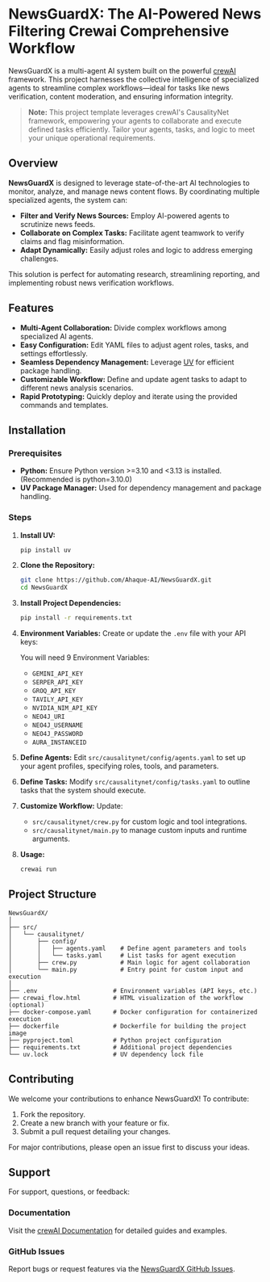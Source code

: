 # NewsGuardX: The AI-Powered News Filtering Crewai Comprehensive Workflow

NewsGuardX is a multi-agent AI system built on the powerful [crewAI](https://crewai.com) framework. This project harnesses the collective intelligence of specialized agents to streamline complex workflows—ideal for tasks like news verification, content moderation, and ensuring information integrity.

> **Note:** This project template leverages crewAI's CausalityNet framework, empowering your agents to collaborate and execute defined tasks efficiently. Tailor your agents, tasks, and logic to meet your unique operational requirements.

## Overview

**NewsGuardX** is designed to leverage state-of-the-art AI technologies to monitor, analyze, and manage news content flows. By coordinating multiple specialized agents, the system can:

- **Filter and Verify News Sources:** Employ AI-powered agents to scrutinize news feeds.
- **Collaborate on Complex Tasks:** Facilitate agent teamwork to verify claims and flag misinformation.
- **Adapt Dynamically:** Easily adjust roles and logic to address emerging challenges.

This solution is perfect for automating research, streamlining reporting, and implementing robust news verification workflows.

## Features

- **Multi-Agent Collaboration:** Divide complex workflows among specialized AI agents.
- **Easy Configuration:** Edit YAML files to adjust agent roles, tasks, and settings effortlessly.
- **Seamless Dependency Management:** Leverage [UV](https://docs.astral.sh/uv/) for efficient package handling.
- **Customizable Workflow:** Define and update agent tasks to adapt to different news analysis scenarios.
- **Rapid Prototyping:** Quickly deploy and iterate using the provided commands and templates.

## Installation

### Prerequisites

- **Python:** Ensure Python version >=3.10 and <3.13 is installed. (Recommended is python=3.10.0)
- **UV Package Manager:** Used for dependency management and package handling.

### Steps

1. **Install UV:**  
   ```bash
   pip install uv
   ```

2. **Clone the Repository:**
   ```bash
   git clone https://github.com/Ahaque-AI/NewsGuardX.git
   cd NewsGuardX
   ```

3. **Install Project Dependencies:**
   ```bash
   pip install -r requirements.txt
   ```

4. **Environment Variables:**
   Create or update the `.env` file with your API keys:
   
   You will need 9 Environment Variables:
   - `GEMINI_API_KEY`
   - `SERPER_API_KEY`
   - `GROQ_API_KEY`
   - `TAVILY_API_KEY`
   - `NVIDIA_NIM_API_KEY`
   - `NEO4J_URI`
   - `NEO4J_USERNAME`
   - `NEO4J_PASSWORD`
   - `AURA_INSTANCEID`

5. **Define Agents:**
   Edit `src/causalitynet/config/agents.yaml` to set up your agent profiles, specifying roles, tools, and parameters.

6. **Define Tasks:**
   Modify `src/causalitynet/config/tasks.yaml` to outline tasks that the system should execute.

7. **Customize Workflow:**
   Update:
   - `src/causalitynet/crew.py` for custom logic and tool integrations.
   - `src/causalitynet/main.py` to manage custom inputs and runtime arguments.

8. **Usage:**
   ```bash
   crewai run
   ```

## Project Structure

```
NewsGuardX/
│
├── src/
│   └── causalitynet/
│       ├── config/
│       │   ├── agents.yaml    # Define agent parameters and tools
│       │   └── tasks.yaml     # List tasks for agent execution
│       ├── crew.py            # Main logic for agent collaboration
│       └── main.py            # Entry point for custom input and execution
│
├── .env                     # Environment variables (API keys, etc.)
├── crewai_flow.html         # HTML visualization of the workflow (optional)
├── docker-compose.yaml      # Docker configuration for containerized execution
├── dockerfile               # Dockerfile for building the project image
├── pyproject.toml           # Python project configuration
├── requirements.txt         # Additional project dependencies
└── uv.lock                  # UV dependency lock file
```

## Contributing

We welcome your contributions to enhance NewsGuardX! To contribute:

1. Fork the repository.
2. Create a new branch with your feature or fix.
3. Submit a pull request detailing your changes.

For major contributions, please open an issue first to discuss your ideas.

## Support

For support, questions, or feedback:

### Documentation
Visit the [crewAI Documentation](https://docs.crewai.com/introduction) for detailed guides and examples.

### GitHub Issues
Report bugs or request features via the [NewsGuardX GitHub Issues](https://github.com/Ahaque-AI/NewsGuardX/issues).

